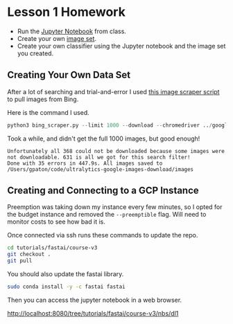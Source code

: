 # Lesson 1 Homework

* Run the [Jupyter Notebook](https://github.com/fastai/course-v3/blob/master/nbs/dl1/lesson1-pets.ipynb) from class.
* Create your own [image set](https://forums.fast.ai/t/tips-for-building-large-image-datasets/26688).
* Create your own classifier using the Jupyter notebook and the image set you created.

## Creating Your Own Data Set

After a lot of searching and trial-and-error I used [this image scraper script](https://github.com/ultralytics/google-images-download) to pull images from Bing.

Here is the command I used.

```python
python3 bing_scraper.py --limit 1000 --download --chromedriver ../google-images-download/chromedriver --url 'https://www.bing.com/images/search?q=saint%20bernard'
```

Took a while, and didn't get the full 1000 images, but good enough!

```
Unfortunately all 368 could not be downloaded because some images were not downloadable. 631 is all we got for this search filter!
Done with 35 errors in 447.9s. All images saved to /Users/gpaton/code/ultralytics-google-images-download/images
```

## Creating and Connecting to a GCP Instance

Preemption was taking down my instance every few minutes, so I opted for the budget instance and removed the `--preemptible` flag. Will need to monitor costs to see how bad it is.

Once connected via ssh runs these commands to update the repo.

```bash
cd tutorials/fastai/course-v3
git checkout .
git pull
```

You should also update the fastai library.

```bash
sudo conda install -y -c fastai fastai
```

Then you can access the jupyter notebook in a web browser.

[http://localhost:8080/tree/tutorials/fastai/course-v3/nbs/dl1](http://localhost:8080/tree/tutorials/fastai/course-v3/nbs/dl1)
